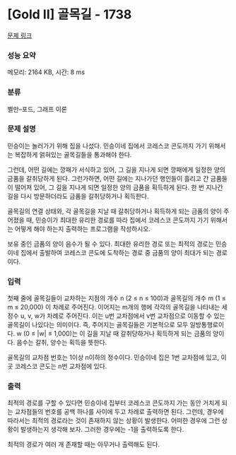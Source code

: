 # [Gold II] 골목길 - 1738 

[문제 링크](https://www.acmicpc.net/problem/1738) 

### 성능 요약

메모리: 2164 KB, 시간: 8 ms

### 분류

벨만–포드, 그래프 이론

### 문제 설명

<p>민승이는 놀러가기 위해 집을 나섰다. 민승이네 집에서 코레스코 콘도까지 가기 위해서는 복잡하게 얽혀있는 골목길들을 통과해야 한다.</p>

<p>그런데, 어떤 길에는 깡패가 서식하고 있어, 그 길을 지나게 되면 깡패에게 일정한 양의 금품을 갈취당하게 된다. 그런가하면, 어떤 길에는 지나가던 행인들이 흘리고 간 금품들이 떨어져 있어, 그 길을 지나게 되면 일정한 양의 금품을 획득하게 된다. 한 번 지나간 길을 다시 방문하더라도 금품을 갈취당하거나 획득한다.</p>

<p>골목길의 연결 상태와, 각 골목길을 지날 때 갈취당하거나 획득하게 되는 금품의 양이 주어졌을 때, 민승이가 최대한 유리한 경로를 따라 집에서 코레스코 콘도까지 가기 위해서는 어떻게 해야 하는지 출력하는 프로그램을 작성하시오. </p>

<p>보유 중인 금품의 양이 음수가 될 수 있다. 최대한 유리한 경로 또는 최적의 경로는 민승이네 집에서 출발하여 코레스코 콘도에 도착하는 경로 중 금품의 양이 최대가 되는 경로이다. </p>

### 입력 

 <p>첫째 줄에 골목길들이 교차하는 지점의 개수 n (2 ≤ n ≤ 100)과 골목길의 개수 m (1 ≤ m ≤ 20,000) 이 차례로 주어진다. 이어지는 m개의 행에 각각의 골목길을 나타내는 세 정수 u, v, w가 차례로 주어진다. 이는 u번 교차점에서 v번 교차점으로 이동할 수 있는 골목길이 나있다는 의미이다. 즉, 주어지는 골목길들은 기본적으로 모두 일방통행로이다. w (0 ≤ |w| ≤ 1,000)는 이 길을 지날 때 갈취당하거나 획득하게 되는 금품의 양이다. 음수는 갈취, 양수는 획득을 뜻한다.</p>

<p>골목길의 교차점 번호는 1이상 n이하의 정수이다. 민승이네 집은 1번 교차점에 있고, 이곳 코레스코 콘도는 n번 교차점에 있다.</p>

### 출력 

 <p>최적의 경로를 구할 수 있다면 민승이네 집부터 코레스코 콘도까지 가는 동안 거치게 되는 교차점들의 번호를 공백 하나를 사이에 두고 차례로 출력하면 된다. 그런데, 경우에 따라서는 최적의 경로라는 것이 존재하지 않는 상황이 발생한다. 어떠한 경우에 그런 상황이 발생하는지 생각해 보자. 그러한 경우에는 -1을 출력하도록 한다.</p>

<p>최적의 경로가 여러 개 존재할 때는 아무거나 출력해도 된다.</p>

